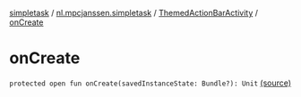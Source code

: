 [simpletask](../../index.md) / [nl.mpcjanssen.simpletask](../index.md) / [ThemedActionBarActivity](index.md) / [onCreate](.)

# onCreate

`protected open fun onCreate(savedInstanceState: Bundle?): Unit` [(source)](https://github.com/mpcjanssen/simpletask-android/blob/master/src/main/java/nl/mpcjanssen/simpletask/ThemedActivities.kt#L18)
